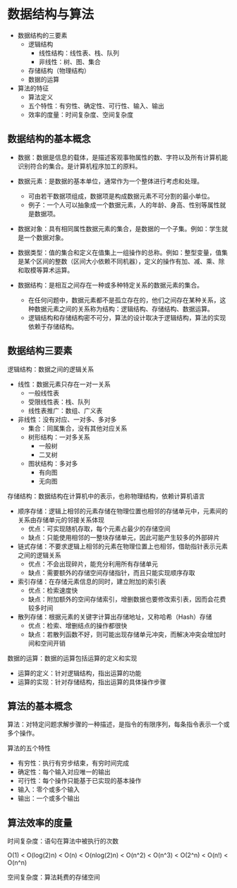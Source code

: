 # 数据结构与算法

- 数据结构的三要素
    - 逻辑结构
        - 线性结构：线性表、栈、队列
        - 非线性：树、图、集合
    - 存储结构（物理结构）
    - 数据的运算
-  算法的特征
    - 算法定义
    - 五个特性：有穷性、确定性、可行性、输入、输出
    - 效率的度量：时间复杂度、空间复杂度

## 数据结构的基本概念

- 数据：数据是信息的载体，是描述客观事物属性的数、字符以及所有计算机能识别符合的集合。是计算机程序加工的原料。

- 数据元素：是数据的基本单位，通常作为一个整体进行考虑和处理。
    - 可由若干数据项组成，数据项是构成数据元素不可分割的最小单位。
    - 例子：一个人可以抽象成一个数据元素，人的年龄、身高、性别等属性就是数据项。

- 数据对象：具有相同属性数据元素的集合，是数据的一个子集。例如：学生就是一个数据对象。

- 数据类型：值的集合和定义在值集上一组操作的总称。例如：整型变量，值集是某个区间的整数（区间大小依赖不同机器），定义的操作有加、减、乘、除和取模等算术运算。

- 数据结构：是相互之间存在一种或多种特定关系的数据元素的集合。
    - 在任何问题中，数据元素都不是孤立存在的，他们之间存在某种关系，这种数据元素之间的关系称为结构：逻辑结构、存储结构、数据运算。
    - 逻辑结构和存储结构密不可分，算法的设计取决于逻辑结构，算法的实现依赖于存储结构。

## 数据结构三要素

逻辑结构：数据之间的逻辑关系
- 线性：数据元素只存在一对一关系
    - 一般线性表
    - 受限线性表：栈、队列
    - 线性表推广：数组、广义表
- 非线性：没有对应、一对多、多对多
    - 集合：同属集合，没有其他对应关系
    - 树形结构：一对多关系
        - 一般树
        - 二叉树
    - 图状结构：多对多
        - 有向图
        - 无向图

存储结构：数据结构在计算机中的表示，也称物理结构，依赖计算机语言
- 顺序存储：逻辑上相邻的元素存储在物理位置也相邻的存储单元中，元素间的关系由存储单元的邻接关系体现
    - 优点：可实现随机存取，每个元素占最少的存储空间
    - 缺点：只能使用相邻的一整块存储单元，因此可能产生较多的外部碎片
- 链式存储：不要求逻辑上相邻的元素在物理位置上也相邻，借助指针表示元素之间的逻辑关系
    - 优点：不会出现碎片，能充分利用所有存储单元
    - 缺点：需要额外的存储空间存储指针，而且只能实现顺序存取
- 索引存储：在存储元素信息的同时，建立附加的索引表
    - 优点：检索速度快
    - 缺点：附加额外的空间存储索引，增删数据也要修改索引表，因而会花费较多时间
- 散列存储：根据元素的关键字计算出存储地址，又称哈希（Hash）存储
    - 优点：检索、增删结点的操作都很快
    - 缺点：若散列函数不好，则可能出现存储单元冲突，而解决冲突会增加时间和空间开销

数据的运算：数据的运算包括运算的定义和实现
- 运算的定义：针对逻辑结构，指出运算的功能
- 运算的实现：针对存储结构，指出运算的具体操作步骤

## 算法的基本概念

算法：对特定问题求解步骤的一种描述，是指令的有限序列，每条指令表示一个或多个操作。

算法的五个特性
- 有穷性：执行有穷步结束，有穷时间完成
- 确定性：每个输入对应唯一的输出
- 可行性：每个操作只能基于已实现的基本操作
- 输入：零个或多个输入
- 输出：一个或多个输出

## 算法效率的度量

时间复杂度：语句在算法中被执行的次数

O(1) < O(log(2)n) < O(n) < O(nlog(2)n) < O(n^2) < O(n^3) < O(2^n) < O(n!) < O(n^n)

空间复杂度：算法耗费的存储空间